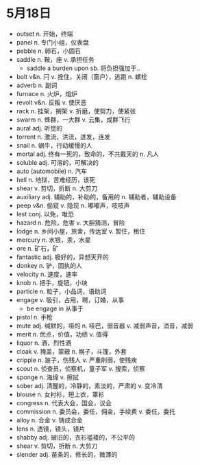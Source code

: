 # 5月18日

- outset n. 开始，终端
- panel n. 专门小组，仪表盘
- pebble n. 卵石，小圆石
- saddle n. 鞍，座 v. 承担任务
  - saddle a burden upon sb. 将负担强加于..
- bolt v&n. 闩 v. 拴住，关闭（窗户），逃跑 n. 螺栓
- adverb n. 副词
- furnace n. 火炉，熔炉
- revolt v&n. 反叛 v. 使厌恶
- rack n. 挂架，搁架 v. 折磨，使努力，使紧张
- swarm n. 蜂群，一大群 v. 云集，成群飞行
- aural adj. 听觉的
- torrent n. 激流，洪流，迸发，连发
- snail n. 蜗牛，行动缓慢的人
- mortal adj. 终有一死的，致命的，不共戴天的 n. 凡人
- soluble adj. 可溶的，可解决的
- auto (automobile) n. 汽车
- hell n. 地狱，苦难经历，该死
- shear v. 剪切，折断 n. 大剪刀
- auxiliary adj. 辅助的，补助的，备用的 n. 辅助者，辅助设备
- peep v&n. 偷窥 v. 隐现 n. 嘟嘟声，吱吱声
- lest conj. 以免，唯恐
- hazard n. 危险，危害 v. 大胆猜测，冒险
- lodge n. 乡间小屋，旅舍，传达室 v. 暂住，租住
- mercury n. 水银，汞，水星
- ore n. 矿石，矿
- fantastic adj. 极好的，异想天开的
- donkey n. 驴，固执的人
- velocity n. 速度，速率
- knob n. 把手，旋钮，小块
- particle n. 粒子，小品词，语助词
- engage v. 吸引，占用，聘，订婚，从事
  - be engage in 从事于
- pistol n. 手枪
- mute adj. 缄默的，哑的 n. 哑巴，弱音器 v. 减弱声音，消音，减弱
- merit n. 优点，价值，功绩 v. 值得
- liquor n. 酒，烈性酒
- cloak v. 掩盖，蒙蔽 n. 幌子，斗篷，外套
- cripple n. 跛子，伤残人 v. 严重削弱，使残疾
- scout n. 侦查员，侦察机，童子军 v. 搜索，侦察
- sponge n. 海绵 v. 擦拭
- sober adj. 清醒的，冷静的，素淡的，严肃的 v. 变冷清
- blouse n. 女衬衫，短上衣，罩衫
- congress n. 代表大会，国会，议会
- commission n. 委员会，委任，佣金，手续费 v. 委任，委托
- alloy n. 合金 v. 铸成合金
- lens n. 透镜，镜头，镜片
- shabby adj. 破旧的，衣衫褴褛的，不公平的
- shear v. 剪切，折断 n. 大剪刀
- slender adj. 苗条的，修长的，微薄的
